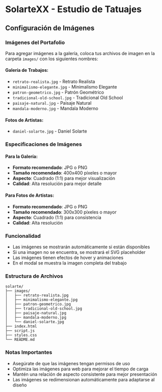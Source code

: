 # SolarteXX - Estudio de Tatuajes

## Configuración de Imágenes

### Imágenes del Portafolio

Para agregar imágenes a la galería, coloca tus archivos de imagen en la carpeta `images/` con los siguientes nombres:

#### Galería de Trabajos:
- `retrato-realista.jpg` - Retrato Realista
- `minimalismo-elegante.jpg` - Minimalismo Elegante  
- `patron-geometrico.jpg` - Patrón Geométrico
- `tradicional-old-school.jpg` - Tradicional Old School
- `paisaje-natural.jpg` - Paisaje Natural
- `mandala-moderno.jpg` - Mandala Moderno

#### Fotos de Artistas:
- `daniel-solarte.jpg` - Daniel Solarte

### Especificaciones de Imágenes

#### Para la Galería:
- **Formato recomendado**: JPG o PNG
- **Tamaño recomendado**: 400x400 píxeles o mayor
- **Aspecto**: Cuadrado (1:1) para mejor visualización
- **Calidad**: Alta resolución para mejor detalle

#### Para Fotos de Artistas:
- **Formato recomendado**: JPG o PNG
- **Tamaño recomendado**: 300x300 píxeles o mayor
- **Aspecto**: Cuadrado (1:1) para consistencia
- **Calidad**: Alta resolución

### Funcionalidad

- Las imágenes se mostrarán automáticamente si están disponibles
- Si una imagen no se encuentra, se mostrará el SVG placeholder
- Las imágenes tienen efectos de hover y animaciones
- En el modal se muestra la imagen completa del trabajo

### Estructura de Archivos

```
solarte/
├── images/
│   ├── retrato-realista.jpg
│   ├── minimalismo-elegante.jpg
│   ├── patron-geometrico.jpg
│   ├── tradicional-old-school.jpg
│   ├── paisaje-natural.jpg
│   ├── mandala-moderno.jpg
│   └── daniel-solarte.jpg
├── index.html
├── script.js
├── styles.css
└── README.md
```

### Notas Importantes

- Asegúrate de que las imágenes tengan permisos de uso
- Optimiza las imágenes para web para mejorar el tiempo de carga
- Mantén una relación de aspecto consistente para mejor presentación
- Las imágenes se redimensionan automáticamente para adaptarse al diseño 